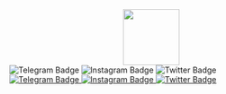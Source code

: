 <div id="header" align="center">
  <img src="https://media.giphy.com/media/M9gbBd9nbDrOTu1Mqx/giphy.gif" width="100"/>
</div>

<div id="badges">
  <img src="https://img.shields.io/badge/Telegram-blue?style=for-the-badge&logo=telegram&logoColor=white" alt="Telegram Badge"/>
  <img src="https://img.shields.io/badge/Instagram-red?style=for-the-badge&logo=instagram&logoColor=white" alt="Instagram Badge"/>
  <img src="https://img.shields.io/badge/Twitter-blue?style=for-the-badge&logo=twitter&logoColor=white" alt="Twitter Badge"/>
</div>

<div id="badges">
  <a href="your-linkedin-URL">
    <img src="https://img.shields.io/badge/Telegram-blue?style=for-the-badge&logo=telegram&logoColor=white" alt="Telegram Badge"/>
  </a>
  <a href="your-youtube-URL">
    <img src="https://img.shields.io/badge/Instagram-red?style=for-the-badge&logo=instagram&logoColor=white" alt="Instagram Badge"/>
  </a>
  <a href="your-twitter-URL">
    <img src="https://img.shields.io/badge/Twitter-blue?style=for-the-badge&logo=twitter&logoColor=white" alt="Twitter Badge"/>
  </a>
</div>
